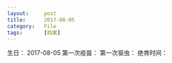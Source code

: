 ```yaml
---
layout:     post
title:      2017-08-05
category:   File
tags:		[档案]
---
```

生日： 2017-08-05
第一次疫苗：
第一次驱虫：
绝育时间：
